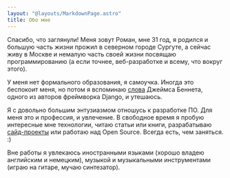 ```yaml
---
layout: "@layouts/MarkdownPage.astro"
title: Обо мне
---
```


Спасибо, что заглянули! Меня зовут Роман, мне 31 год, я родился и большую часть жизни 
прожил в северном городе Сургуте, а сейчас живу в Москве и немалую часть своей жизни 
посвящаю программированию (а если точнее, веб-разработке и всему, что вокруг этого).

У меня нет формального образования, я самоучка. Иногда это беспокоит меня, но потом я
вспоминаю [слова](https://t.ly/iz7o) Джеймса Беннета, одного из авторов фреймворка Django, 
и утешаюсь.

Я с довольно большим энтузиазмом отношусь к разработке ПО. Для меня это и профессия, и
увлечение. В свободное время я пробую интересные мне технологии, читаю статьи или книги,
разрабатываю [сайд-проекты](/projects) или работаю над Open Source. Всегда 
есть, чем заняться. :)

Вне работы я увлекаюсь иностранными языками (хорошо владею английским и немецким), 
музыкой и музыкальными инструментами (играю на гитаре, мучаю синтезатор).
